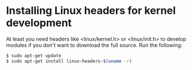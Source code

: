 # Installing Linux headers for kernel development

At least you need headers like <linux/kernel.h> or <linux/init.h> to develop modules if you don't want to download the full source. 
Run the following:
```bash
$ sudo apt-get update
$ sudo apt-get install linux-headers-$(uname -r)
```